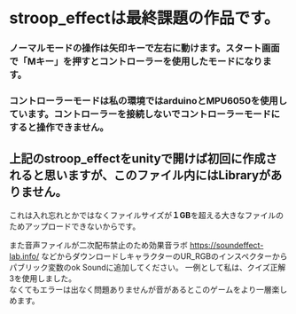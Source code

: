 # stroop_effectは最終課題の作品です。
### ノーマルモードの操作は矢印キーで左右に動けます。スタート画面で「Mキー」を押すとコントローラーを使用したモードになります。

### コントローラーモードは私の環境ではarduinoとMPU6050を使用しています。コントローラーを接続しないでコントローラーモードにすると操作できません。

## 上記のstroop_effectをunityで開けば初回に作成されると思いますが、このファイル内にはLibraryがありません。
これは入れ忘れとかではなくファイルサイズが**１GB**を超える大きなファイルのためアップロードできないからです。

また音声ファイルが二次配布禁止のため効果音ラボ https://soundeffect-lab.info/
などからダウンロードしキャラクターのUR_RGBのインスペクターからパブリック変数のok Soundに追加してください。
一例として私は、クイズ正解3を使用しました。  
なくてもエラーは出なく問題ありませんが音があるとこのゲームをより一層楽しめます。